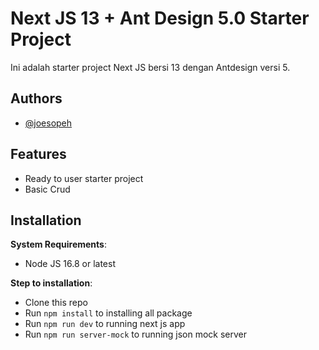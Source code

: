 
# Next JS 13 + Ant Design 5.0 Starter Project

Ini adalah starter project Next JS bersi 13 dengan Antdesign versi 5. 


## Authors

- [@joesopeh](https://www.github.com/joesoeph)


## Features

- Ready to user starter project
- Basic Crud


## Installation

**System Requirements**:
- Node JS 16.8 or latest

**Step to installation**:
- Clone this repo
- Run `npm install` to installing all package
- Run `npm run dev` to running next js app
- Run `npm run server-mock` to running json mock server

    